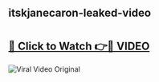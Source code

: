 ## itskjanecaron-leaked-video 

# <h2><a href="http://freeplayer.one?title=itskjanecaron-leaked-video&ref=21J">🔗 Click to Watch 👉🔴 VIDEO</a></h2>

<a href="http://freeplayer.one?title=itskjanecaron-leaked-video&ref=21J" rel="nofollow" data-target="animated-image.originalLink"><img src="https://i.ibb.co.com/xMMVF88/686577567.gif" alt="Viral Video Original" style="max-width: 100%; display: inline-block;" data-target="animated-image.originalImage"></a>

